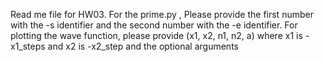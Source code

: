 
Read me file for HW03.
For the prime.py , Please provide the first number with the -s identifier and the second number with the -e identifier.
For plotting the wave function, please provide (x1, x2, n1, n2, a) where x1 is -x1_steps and x2 is -x2_step and the optional arguments
